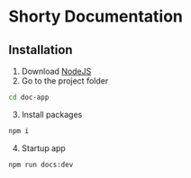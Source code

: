 # Shorty Documentation

## Installation
1. Download [NodeJS](https://nodejs.org/en/download/)
2. Go to the project folder
```bash
cd doc-app
```
3. Install packages
```bash
npm i
```
4. Startup app
```bash
npm run docs:dev
```
